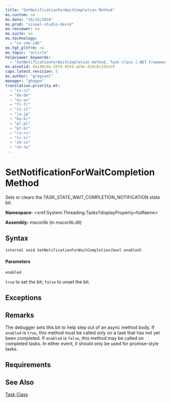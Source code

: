 ```yaml
---
title: "SetNotificationForWaitCompletion Method"
ms.custom: na
ms.date: "10/14/2016"
ms.prod: "visual-studio-dev14"
ms.reviewer: na
ms.suite: na
ms.technology: 
  - "vs-ide-sdk"
ms.tgt_pltfrm: na
ms.topic: "article"
helpviewer_keywords: 
  - "SetNotificationForWaitCompletion method, Task class [.NET Framework debug engines]"
ms.assetid: da149c9a-20f4-4543-a29e-429c8c1d2e19
caps.latest.revision: 5
ms.author: "gregvanl"
manager: "ghogen"
translation.priority.mt: 
  - "cs-cz"
  - "de-de"
  - "es-es"
  - "fr-fr"
  - "it-it"
  - "ja-jp"
  - "ko-kr"
  - "pl-pl"
  - "pt-br"
  - "ru-ru"
  - "tr-tr"
  - "zh-cn"
  - "zh-tw"
---
```

# SetNotificationForWaitCompletion Method
Sets or clears the TASK_STATE_WAIT_COMPLETION_NOTIFICATION state bit.  
  
 **Namespace:** \<xref:System.Threading.Tasks?displayProperty=fullName>  
  
 **Assembly:** mscorlib (in mscorlib.dll)  
  
## Syntax  
  
```vb  
internal void SetNotificationForWaitCompletion(bool enabled)  
```  
  
#### Parameters  
 `enabled`  
  
 `true` to set the bit; `false` to unset the bit.  
  
## Exceptions  
  
## Remarks  
 The debugger sets this bit to help step out of an async method body. If `enabled` is `true`, this method must be called only on a task that has not yet been completed. If `enabled` is `false`, this method may be called on completed tasks. In either event, it should only be used for promise-style tasks.  
  
## Requirements  
  
## See Also  
 [Task Class](../extensibility/task-class---internal-members.md)
